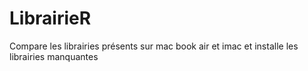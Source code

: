 # LibrairieR

Compare les librairies présents sur mac book air et imac et installe les librairies manquantes